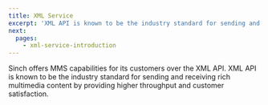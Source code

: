 ```yaml
---
title: XML Service
excerpt: 'XML API is known to be the industry standard for sending and receiving rich multimedia content by providing higher throughput and customer satisfaction.'
next:
  pages:
    - xml-service-introduction
---
```

Sinch offers MMS capabilities for its customers over the XML API. XML API is known to be the industry standard for sending and receiving rich multimedia content by providing higher throughput and customer satisfaction.

